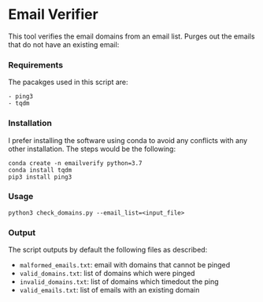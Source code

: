 # Email Verifier

This tool verifies the email domains from an email list. Purges out the emails that do not have an existing email:

### Requirements
The pacakges used in this script are:
```
- ping3
- tqdm
```

### Installation
I prefer installing the software using conda to avoid any conflicts with any other installation. The steps would be the following:
```
conda create -n emailverify python=3.7
conda install tqdm
pip3 install ping3
```

### Usage

```
python3 check_domains.py --email_list=<input_file>
```

### Output
The script outputs by default the following files as described:

- `malformed_emails.txt`: email with domains that cannot be pinged
- `valid_domains.txt`: list of domains which were pinged
- `invalid_domains.txt`: list of domains which timedout the ping
- `valid_emails.txt`: list of emails with an existing domain
